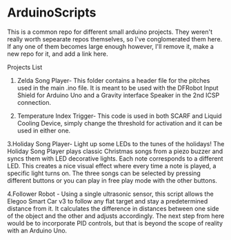 # ArduinoScripts
This is a common repo for different small arduino projects. They weren't really worth sepearate repos themselves, so I've conglomerated them here. If any one of them becomes large enough however, I'll remove it, make a new repo for it, and add a link here.

Projects List
1. Zelda Song Player- This folder contains a header file for the pitches used in the main .ino file. It is meant to be used
with the DFRobot Input Shield for Arduino Uno and a Gravity interface Speaker in the 2nd ICSP connection. 

2. Temperature Index Trigger- This code is used in both SCARF and Liquid Cooling Device, simply change the threshold for
activation and it can be used in either one.

3.Holiday Song Player- Light up some LEDs to the tunes of the holidays! The Holiday Song Player plays classic Christmas songs from a piezo buzzer and syncs them with LED decorative lights. Each note corresponds to a different LED. This creates a nice visual effect where every time a note is played, a specific light turns on. The three songs can be selected by pressing different buttons or you can play in free play mode with the other buttons.

4.Follower Robot - Using a single ultrasonic sensor, this script allows the Elegoo Smart Car v3 to follow any flat target and stay a predetermined distance from it. It calculates the difference in distances between one side of the object and the other and adjusts accordingly. The next step from here would be to incorporate PID controls, but that is beyond the scope of reality with an Arduino Uno.
